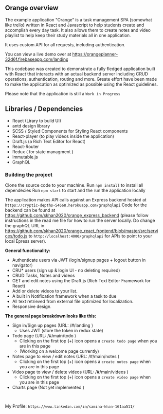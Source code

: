 
## Orange overview

The example application "Orange" is a task management SPA (somewhat like trello) written in React and Javascript to help students create and accomplish every day task. It also allows them to create notes and video playlist to help keep their study materials all in one application.

It uses custom API for all requests, including authentication. 

You can view a live demo over at https://orangeplanner-32d6f.firebaseapp.com/landing

This codebase was created to demonstrate a fully fledged application built with React that interacts with an actual backend server including CRUD operations, authentication, routing and more. Greate effort have been made to make the application as optimized as possible using the React guidelines.

Please note that the application is still a  `Work in Progress`

## Libraries / Dependencies

- React (Lirary to build UI)
- antd design library
- SCSS / Styled Components for Styling React components
- React-player (to play videos inside the application)
- Draft.js (a Rich Text Editor for React)
- React-Router
- Redux ( for state managment )
- Immutable.js
- GraphQL 

### Building the project

Clone the source code to your machine.
Run `npm install` to install all dependecies
Run `npm start` to start and the run the application locally

The application makes API calls against an Express backend hosted at `https://cryptic-depths-54668.herokuapp.com/graphqlapi`
Code for the backend can be found at https://github.com/skhan2020/orange_express_backend (please follow instructions in the read me file for how to run the server locally. Do change the graphQL URL in https://github.com/skhan2020/orange_react_frontend/blob/master/src/services/todo.js to `http://localhost:4000/graphqlapi` for APIs to point to your local Epress server).

**General functionality:**

- Authenticate users via JWT (login/signup pages + logout button in navigator)
- CRU* users (sign up & login UI - no deleting required)
- CRUD Tasks, Notes and videos
- GET and edit notes using the Draft.js (Rich Text Editor Framework for React)
- Add or delete videos to your list.
- A built in Notification framework when a task to due
- All text retrieved from external file optimized for localization.
- Responsive design.

**The general page breakdown looks like this:**

- Sign in/Sign up pages (URL: /#/landing )
    - Uses JWT (store the token in redux state)
- Todo page (URL: /#/main/todo )
    - Clicking on the first top (+) icon opens a `create todo page` when you are in this page
    - (Working on a welcome page currently)
- Notes page to view / edit notes (URL: /#/main/notes )
    - Clicking on the first top (+) icon opens a `create notes page` when you are in this page
- Video page to view / delete videos (URL: /#/main/videos )
    - Clicking on the first top (+) icon opens a `create video page` when you are in this page
- Charts page (Not yet implemented )


<br />

My Profile: `https://www.linkedin.com/in/samina-khan-161aa511/`
